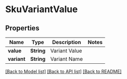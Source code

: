 # SkuVariantValue

## Properties
Name | Type | Description | Notes
------------ | ------------- | ------------- | -------------
**value** | **String** | Variant Value | 
**variant** | **String** | Variant Name | 

[[Back to Model list]](../README.md#documentation-for-models) [[Back to API list]](../README.md#documentation-for-api-endpoints) [[Back to README]](../README.md)


